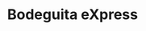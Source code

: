 ---
title: "Bodeguita eXpress"
url: /san-francisco-del-rincon/bodeguita-express/
shop: supermercado
---